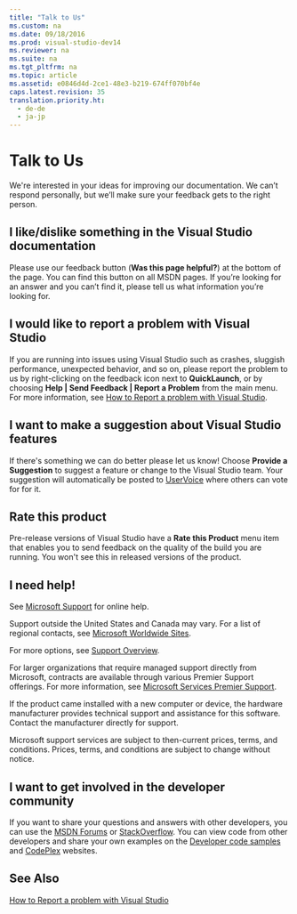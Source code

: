 ```yaml
---
title: "Talk to Us"
ms.custom: na
ms.date: 09/18/2016
ms.prod: visual-studio-dev14
ms.reviewer: na
ms.suite: na
ms.tgt_pltfrm: na
ms.topic: article
ms.assetid: e0846d4d-2ce1-48e3-b219-674ff070bf4e
caps.latest.revision: 35
translation.priority.ht: 
  - de-de
  - ja-jp
---
```

# Talk to Us
We're interested in your ideas for improving our documentation. We can’t respond personally, but we’ll make sure your feedback gets to the right person.  
  
## I like/dislike something in the Visual Studio documentation  
 Please use our feedback button (**Was this page helpful?**) at the bottom of the page. You can find this button on all MSDN pages. If you’re looking for an answer and you can’t find it, please tell us what information you’re looking for.  
  
## I would like to report a problem with Visual Studio  
 If you are running into issues using Visual Studio such as crashes, sluggish performance, unexpected behavior, and so on, please report the problem to us by right-clicking on the feedback icon next to **QuickLaunch**, or by choosing **Help &#124; Send Feedback &#124; Report a Problem** from the main menu. For more information, see [How to Report a problem with Visual Studio](../vs140/How-to-Report-a-Problem-with-Visual-Studio.md).  
  
## I want to make a suggestion about Visual Studio features  
 If there's something we can do better please let us know! Choose **Provide a Suggestion** to suggest a feature or change to the Visual Studio team. Your suggestion will automatically be posted to [UserVoice](https://visualstudio.uservoice.com) where others can vote for for it.  
  
## Rate this product  
 Pre-release versions of Visual Studio have a **Rate this Product** menu item that enables you to send feedback on the quality of the build you are running. You won't see this in released versions of the product.  
  
## I need help!  
 See [Microsoft Support](http://go.microsoft.com/fwlink/?LinkID=99019) for online help.  
  
 Support outside the United States and Canada may vary. For a list of regional contacts, see [Microsoft Worldwide Sites](http://www.microsoft.com/worldwide/).  
  
 For more options, see [Support Overview](http://www.visualstudio.com/support/support-overview-vs).  
  
 For larger organizations that require managed support directly from Microsoft, contracts are available through various Premier Support offerings. For more information, see [Microsoft Services Premier Support](http://go.microsoft.com/fwlink/?LinkId=258223).  
  
 If the product came installed with a new computer or device, the hardware manufacturer provides technical support and assistance for this software. Contact the manufacturer directly for support.  
  
 Microsoft support services are subject to then-current prices, terms, and conditions. Prices, terms, and conditions are subject to change without notice.  
  
## I want to get involved in the developer community  
 If you want to share your questions and answers with other developers, you can use the [MSDN Forums](http://social.msdn.microsoft.com/Forums/home) or [StackOverflow](http://stackoverflow.com/). You can view code from other developers and share your own examples on the [Developer code samples](http://code.msdn.microsoft.com/) and [CodePlex](http://www.codeplex.com/) websites.  
  
## See Also  
 [How to Report a problem with Visual Studio](../vs140/How-to-Report-a-Problem-with-Visual-Studio.md)